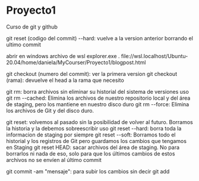 # Proyecto1
Curso de git y github

git reset (codigo del commit) --hard: vuelve a la version anterior borrando el ultimo commit

abrir en windows archivo de wsl
explorer.exe .
file://wsl.localhost/Ubuntu-20.04/home/daniela/MyCourser/Proyecto1/blogpost.html

git checkout (numero del commit): ver la primera version 
git checkout (rama): devuelve el head a la rama que necesito 

git rm: borra archivos sin eliminar su historial del sistema de versiones
    uso
    git rm --cached: Elimina los archivos de nuestro repositorio local y del área de staging, pero los mantiene en nuestro disco duro
    git rm --force: Elimina los archivos de Git y del disco duro.

git reset:  volvemos al pasado sin la posibilidad de volver al futuro. Borramos la historia y la debemos sobreescribir
    uso
    git reset --hard: borra toda la informacion de staging por siempre
    git reset --soft: Borramos todo el historial y los registros de Git pero guardamos los cambios que tengamos en Staging
    git reset HEAD: sacar archivos del área de staging. No para borrarlos ni nada de eso, solo para que los últimos cambios de estos archivos no se envíen al último commit                         

git commit -am "mensaje": para subir los cambios sin decir git add